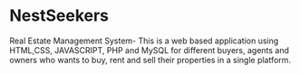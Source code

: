 # NestSeekers
Real Estate Management System- This is a web based application using HTML,CSS, JAVASCRIPT, PHP and MySQL for different buyers, agents and owners who wants to buy, rent and sell their properties in a single platform.
